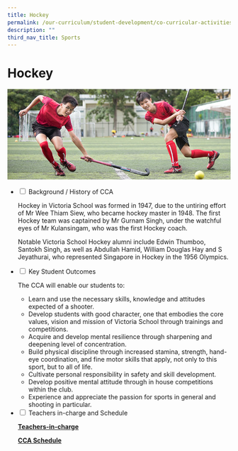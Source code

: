 ```yaml
---
title: Hockey
permalink: /our-curriculum/student-development/co-curricular-activities/sports-games/hockey/
description: ""
third_nav_title: Sports
---
```

# **Hockey**

![](/images/Hockey.jpg)


<ul class="jekyllcodex_accordion">
  <li>
    <input type="checkbox" id="accordion1">
    <label for="accordion1">Background / History of CCA</label>
    <div>
      <p>Hockey in Victoria School was formed in 1947, due to the untiring effort of Mr Wee Thiam Siew, who became hockey master in 1948. The first Hockey team was captained by Mr Gurnam Singh, under the watchful eyes of Mr Kulansingam, who was the first Hockey coach.</p>
			<p>Notable Victoria School Hockey alumni include Edwin Thumboo, Santokh Singh, as well as Abdullah Hamid, William Douglas Hay and S Jeyathurai, who represented Singapore in Hockey in the 1956 Olympics.</p>
    </div>
	</li>
	  <li>
    <input type="checkbox" id="accordion2">
    <label for="accordion2">Key Student Outcomes</label>
    <div>
			<p>The CCA will enable our students to:</p>
			<ul><li>Learn and use the necessary skills, knowledge and attitudes expected of a shooter.</li><li>Develop students with good character, one that embodies the core values, vision and mission of Victoria School through trainings and competitions.</li><li>Acquire and develop mental resilience through sharpening and deepening level of concentration.</li><li>Build physical discipline through increased stamina, strength, hand-eye coordination, and fine motor skills that apply, not only to this sport, but to all of life.</li><li>Cultivate personal responsibility in safety and skill development.</li><li>Develop positive mental attitude through in house competitions within the club.</li><li>Experience and appreciate the passion for sports in general and shooting in particular.</li></ul>
    </div>
	</li> 
	  <li>
    <input type="checkbox" id="accordion3">
    <label for="accordion3">Teachers in-charge and Schedule</label>
    <div>
			<p><a href="/our-people/staff/cca-teachers/"><b>Teachers-in-charge</b></a></p>
			<p><a href="/cca-schedule/"><b>CCA Schedule</b></a></p>
    </div>
	</li> 
</ul>